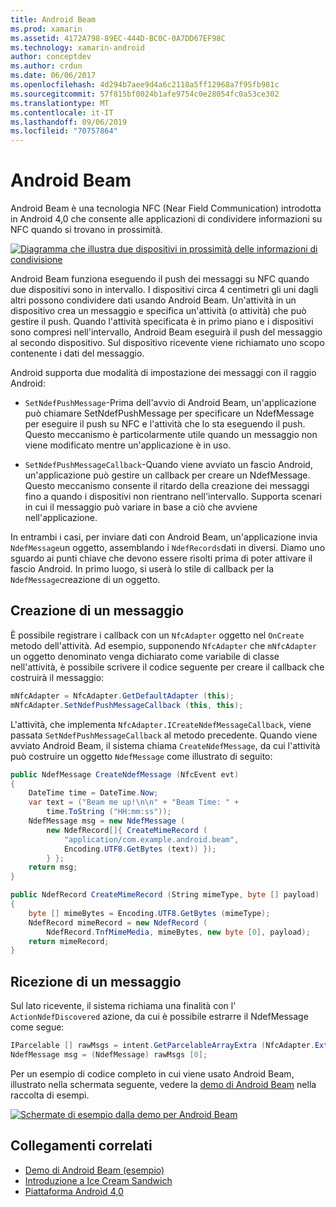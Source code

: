```yaml
---
title: Android Beam
ms.prod: xamarin
ms.assetid: 4172A798-89EC-444D-BC0C-0A7DD67EF98C
ms.technology: xamarin-android
author: conceptdev
ms.author: crdun
ms.date: 06/06/2017
ms.openlocfilehash: 4d294b7aee9d4a6c2118a5ff12968a7f95fb981c
ms.sourcegitcommit: 57f815bf0024b1afe9754c0e28054fc0a53ce302
ms.translationtype: MT
ms.contentlocale: it-IT
ms.lasthandoff: 09/06/2019
ms.locfileid: "70757864"
---
```

# <a name="android-beam"></a>Android Beam

Android Beam è una tecnologia NFC (Near Field Communication) introdotta in Android 4,0 che consente alle applicazioni di condividere informazioni su NFC quando si trovano in prossimità.

[![Diagramma che illustra due dispositivi in prossimità delle informazioni di condivisione](android-beam-images/androidbeam.png)](android-beam-images/androidbeam.png#lightbox)

Android Beam funziona eseguendo il push dei messaggi su NFC quando due dispositivi sono in intervallo. I dispositivi circa 4 centimetri gli uni dagli altri possono condividere dati usando Android Beam. Un'attività in un dispositivo crea un messaggio e specifica un'attività (o attività) che può gestire il push. Quando l'attività specificata è in primo piano e i dispositivi sono compresi nell'intervallo, Android Beam eseguirà il push del messaggio al secondo dispositivo. Sul dispositivo ricevente viene richiamato uno scopo contenente i dati del messaggio.

Android supporta due modalità di impostazione dei messaggi con il raggio Android:

- `SetNdefPushMessage`-Prima dell'avvio di Android Beam, un'applicazione può chiamare SetNdefPushMessage per specificare un NdefMessage per eseguire il push su NFC e l'attività che lo sta eseguendo il push. Questo meccanismo è particolarmente utile quando un messaggio non viene modificato mentre un'applicazione è in uso.

- `SetNdefPushMessageCallback`-Quando viene avviato un fascio Android, un'applicazione può gestire un callback per creare un NdefMessage. Questo meccanismo consente il ritardo della creazione dei messaggi fino a quando i dispositivi non rientrano nell'intervallo. Supporta scenari in cui il messaggio può variare in base a ciò che avviene nell'applicazione.

In entrambi i casi, per inviare dati con Android Beam, un'applicazione invia `NdefMessage`un oggetto, assemblando i `NdefRecords`dati in diversi. Diamo uno sguardo ai punti chiave che devono essere risolti prima di poter attivare il fascio Android. In primo luogo, si userà lo stile di callback per la `NdefMessage`creazione di un oggetto.

## <a name="creating-a-message"></a>Creazione di un messaggio

È possibile registrare i callback con un `NfcAdapter` oggetto nel `OnCreate` metodo dell'attività. Ad esempio, supponendo `NfcAdapter` che `mNfcAdapter` un oggetto denominato venga dichiarato come variabile di classe nell'attività, è possibile scrivere il codice seguente per creare il callback che costruirà il messaggio:

```csharp
mNfcAdapter = NfcAdapter.GetDefaultAdapter (this);
mNfcAdapter.SetNdefPushMessageCallback (this, this);
```

L'attività, che implementa `NfcAdapter.ICreateNdefMessageCallback`, viene passata `SetNdefPushMessageCallback` al metodo precedente. Quando viene avviato Android Beam, il sistema chiama `CreateNdefMessage`, da cui l'attività può costruire un oggetto `NdefMessage` come illustrato di seguito:

```csharp
public NdefMessage CreateNdefMessage (NfcEvent evt)
{
    DateTime time = DateTime.Now;
    var text = ("Beam me up!\n\n" + "Beam Time: " +
        time.ToString ("HH:mm:ss"));
    NdefMessage msg = new NdefMessage (
        new NdefRecord[]{ CreateMimeRecord (
            "application/com.example.android.beam",
            Encoding.UTF8.GetBytes (text)) });
        } };
    return msg;
}

public NdefRecord CreateMimeRecord (String mimeType, byte [] payload)
{
    byte [] mimeBytes = Encoding.UTF8.GetBytes (mimeType);
    NdefRecord mimeRecord = new NdefRecord (
        NdefRecord.TnfMimeMedia, mimeBytes, new byte [0], payload);
    return mimeRecord;
}
```

## <a name="receiving-a-message"></a>Ricezione di un messaggio

Sul lato ricevente, il sistema richiama una finalità con l' `ActionNdefDiscovered` azione, da cui è possibile estrarre il NdefMessage come segue:

```csharp
IParcelable [] rawMsgs = intent.GetParcelableArrayExtra (NfcAdapter.ExtraNdefMessages);
NdefMessage msg = (NdefMessage) rawMsgs [0];
```

Per un esempio di codice completo in cui viene usato Android Beam, illustrato nella schermata seguente, vedere la [demo di Android Beam](https://docs.microsoft.com/samples/xamarin/monodroid-samples/androidbeamdemo) nella raccolta di esempi.

[![Schermate di esempio dalla demo per Android Beam](android-beam-images/24.png)](android-beam-images/24.png#lightbox)

## <a name="related-links"></a>Collegamenti correlati

- [Demo di Android Beam (esempio)](https://docs.microsoft.com/samples/xamarin/monodroid-samples/androidbeamdemo)
- [Introduzione a Ice Cream Sandwich](http://www.android.com/about/ice-cream-sandwich/)
- [Piattaforma Android 4,0](https://developer.android.com/sdk/android-4.0.html)

